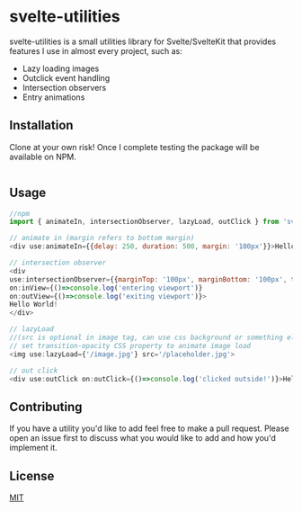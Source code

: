 # svelte-utilities

svelte-utilities is a small utilities library for Svelte/SvelteKit that provides features I use in almost every project, such as:

* Lazy loading images
* Outclick event handling
* Intersection observers
* Entry animations

## Installation

Clone at your own risk! Once I complete testing the package will be available on NPM.

```bash

```

## Usage

```javascript
//npm
import { animateIn, intersectionObserver, lazyLoad, outClick } from 'svelte-utilities'

// animate in (margin refers to bottom margin)
<div use:animateIn={{delay: 250, duration: 500, margin: '100px'}}>Hello World!</div>

// intersection observer
<div 
use:intersectionObserver={{marginTop: '100px', marginBottom: '100px', threshold: 0}}
on:inView={()=>console.log('entering viewport')}
on:outView={()=>console.log('exiting viewport')}>
Hello World!
</div>

// lazyLoad
//(src is optional in image tag, can use css background or something else as a placeholder)
// set transition-opacity CSS property to animate image load
<img use:lazyLoad={'/image.jpg'} src='/placeholder.jpg'>

// out click 
<div use:outClick on:outClick={()=>console.log('clicked outside!')}>Hello World!</div>
```

## Contributing
If you have a utility you'd like to add feel free to make a pull request. Please open an issue first to discuss what you would like to add and how you'd implement it.

## License
[MIT](https://choosealicense.com/licenses/mit/)